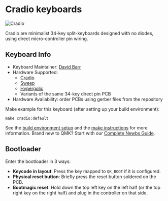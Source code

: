 # Cradio keyboards

![Cradio](https://raw.githubusercontent.com/filterpaper/filterpaper.github.io/main/images/cradio.png)

Cradio are minimalist 34-key split-keyboards designed with no diodes, using direct micro-controller pin wiring.

## Keyboard Info

* Keyboard Maintainer: [David Barr](https://github.com/davidphilipbarr)
* Hardware Supported:
    * [Cradio](https://github.com/davidphilipbarr/36keys/tree/master/34Keys)
    * [Sweep](https://github.com/davidphilipbarr/Sweep)
    * [Hypergolic](https://github.com/davidphilipbarr/hypergolic)
    * Variants of the same 34-key direct pin PCB
* Hardware Availability: order PCBs using gerber files from the repository

Make example for this keyboard (after setting up your build environment):

    make cradio:default

See the [build environment setup](https://docs.qmk.fm/#/getting_started_build_tools) and the [make instructions](https://docs.qmk.fm/#/getting_started_make_guide) for more information. Brand new to QMK? Start with our [Complete Newbs Guide](https://docs.qmk.fm/#/newbs).

## Bootloader

Enter the bootloader in 3 ways:

* **Keycode in layout**: Press the key mapped to `QK_BOOT` if it is configured.
* **Physical reset button**: Briefly press the reset button soldered on the PCB.
* **Bootmagic reset**: Hold down the top left key on the left half (or the top right key on the right half) and plug in the controller on that side.

